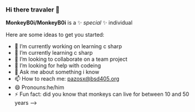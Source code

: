 ### Hi there travaler 👋

**MonkeyB0i/MonkeyB0i** is a ✨ _special_ ✨ individual

Here are some ideas to get you started:

- 🔭 I’m currently working on learning c sharp
- 🌱 I’m currently learning c sharp 
- 👯 I’m looking to collaborate on a team project
- 🤔 I’m looking for help with codeing
- 💬 Ask me about something i know
- 📫 How to reach me: pazosx@bsd405.org
- 😄 Pronouns:he/him
- ⚡ Fun fact: did you know that monkeys can live for between 10 and 50 years
-->
